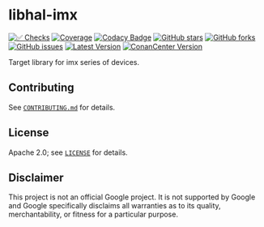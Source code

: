 # libhal-imx

[![✅ Checks](https://github.com/libhal/libhal-imx/actions/workflows/ci.yml/badge.svg)](https://github.com/libhal/libhal-imx/actions/workflows/ci.yml)
[![Coverage](https://libhal.github.io/libhal-imx/coverage/coverage.svg)](https://libhal.github.io/libhal-imx/coverage/)
[![Codacy Badge](https://app.codacy.com/project/badge/Grade/b084e6d5962d49a9afcb275d62cd6586)](https://www.codacy.com/gh/libhal/libhal-imx/dashboard?utm_source=github.com&amp;utm_medium=referral&amp;utm_content=libhal/libhal-imx&amp;utm_campaign=Badge_Grade)
[![GitHub stars](https://img.shields.io/github/stars/libhal/libhal-imx.svg)](https://github.com/libhal/libhal-imx/stargazers)
[![GitHub forks](https://img.shields.io/github/forks/libhal/libhal-imx.svg)](https://github.com/libhal/libhal-imx/network)
[![GitHub issues](https://img.shields.io/github/issues/libhal/libhal-imx.svg)](https://github.com/libhal/libhal-imx/issues)
[![Latest Version](https://libhal.github.io/libhal-imx/latest_version.svg)](https://github.com/libhal/libhal-imx/blob/main/conanfile.py)
[![ConanCenter Version](https://repology.org/badge/version-for-repo/conancenter/libhal-imx.svg)](https://conan.io/center/libhal-imx)

Target library for imx series of devices.

## Contributing

See [`CONTRIBUTING.md`](CONTRIBUTING.md) for details.

## License

Apache 2.0; see [`LICENSE`](LICENSE) for details.

## Disclaimer

This project is not an official Google project. It is not supported by
Google and Google specifically disclaims all warranties as to its quality,
merchantability, or fitness for a particular purpose.

